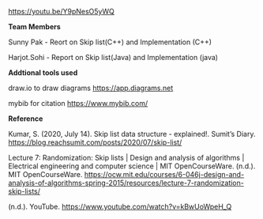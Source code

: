https://youtu.be/Y9pNesO5yWQ

**Team Members**

Sunny Pak - Reort on Skip list(C++) and Implementation (C++)

Harjot.Sohi - Report on Skip list(Java) and Implementation (java)


**Addtional tools used**

draw.io to draw diagrams https://app.diagrams.net

mybib for citation https://www.mybib.com/

**Reference**

Kumar, S. (2020, July 14). Skip list data structure - explained!. Sumit’s Diary. https://blog.reachsumit.com/posts/2020/07/skip-list/ 

Lecture 7: Randomization: Skip lists | Design and analysis of algorithms | Electrical engineering and computer science | MIT OpenCourseWare. (n.d.). MIT OpenCourseWare. https://ocw.mit.edu/courses/6-046j-design-and-analysis-of-algorithms-spring-2015/resources/lecture-7-randomization-skip-lists/

(n.d.). YouTube. https://www.youtube.com/watch?v=kBwUoWpeH_Q
